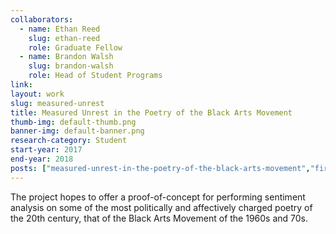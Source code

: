 ```yaml
---
collaborators: 
  - name: Ethan Reed
    slug: ethan-reed
    role: Graduate Fellow
  - name: Brandon Walsh
    slug: brandon-walsh
    role: Head of Student Programs
link:
layout: work
slug: measured-unrest
title: Measured Unrest in the Poetry of the Black Arts Movement
thumb-img: default-thumb.png
banner-img: default-banner.png
research-category: Student
start-year: 2017
end-year: 2018
posts: ["measured-unrest-in-the-poetry-of-the-black-arts-movement","first-steps-with-nlp-and-a-collection-of-amiri-barakas-poetry","transcription-is-complicated","poems-with-pattern-and-vader-part-1-quincy-troupe","poems-with-pattern-and-vader-part-2-nikki-giovanni","teaching-black-arts-poetry-and-computational-methods"]
---
```


The project hopes to offer a proof-of-concept for performing sentiment analysis on some of the most politically and affectively charged poetry of the 20th century, that of the Black Arts Movement of the 1960s and 70s.